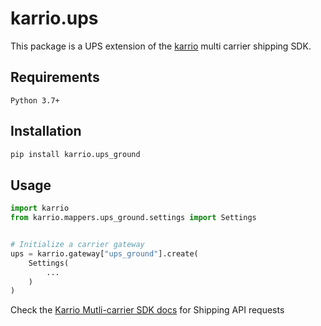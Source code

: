 # karrio.ups

This package is a UPS extension of the [karrio](https://pypi.org/project/karrio) multi carrier shipping SDK.

## Requirements

`Python 3.7+`

## Installation

```bash
pip install karrio.ups_ground
```

## Usage

```python
import karrio
from karrio.mappers.ups_ground.settings import Settings


# Initialize a carrier gateway
ups = karrio.gateway["ups_ground"].create(
    Settings(
        ...
    )
)
```

Check the [Karrio Mutli-carrier SDK docs](https://docs.karrio.io) for Shipping API requests
